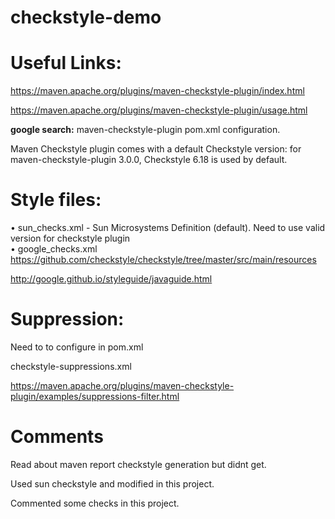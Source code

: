 # checkstyle-demo

Useful Links:
=======================
<a>https://maven.apache.org/plugins/maven-checkstyle-plugin/index.html</a>

<a>https://maven.apache.org/plugins/maven-checkstyle-plugin/usage.html</a>


<b>google search:</b> maven-checkstyle-plugin pom.xml configuration.

Maven Checkstyle plugin comes with a default Checkstyle version: for maven-checkstyle-plugin 3.0.0, Checkstyle 6.18 is used by default.

Style files:
================
•	sun_checks.xml - Sun Microsystems Definition (default).  Need to use valid version for checkstyle plugin  <br>
•	google_checks.xml <br>
https://github.com/checkstyle/checkstyle/tree/master/src/main/resources

http://google.github.io/styleguide/javaguide.html


Suppression:
=================
Need to to configure in pom.xml

checkstyle-suppressions.xml

<a>https://maven.apache.org/plugins/maven-checkstyle-plugin/examples/suppressions-filter.html</a>

Comments
===============
Read about maven report checkstyle generation but didnt get.

Used sun checkstyle and modified in this project.

Commented some checks in this project.
